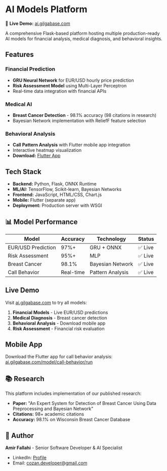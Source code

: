 # AI Models Platform

🚀 **Live Demo:** [ai.gilgabase.com](https://ai.gilgabase.com)

A comprehensive Flask-based platform hosting multiple production-ready AI models for financial analysis, medical diagnosis, and behavioral insights.

## Features

### Financial Prediction
- **GRU Neural Network** for EUR/USD hourly price prediction
- **Risk Assessment Model** using Multi-Layer Perceptron
- Real-time data integration with financial APIs

### Medical AI
- **Breast Cancer Detection** - 98.1% accuracy (98 citations in research)
- Bayesian Network implementation with ReliefF feature selection

### Behavioral Analysis
- **Call Pattern Analysis** with Flutter mobile app integration
- Interactive heatmap visualization
- **Download:** [Flutter App](https://ai.gilgabase.com/model/call-behavior/run)

## Tech Stack

- **Backend:** Python, Flask, ONNX Runtime
- **ML/AI:** TensorFlow, Scikit-learn, Bayesian Networks
- **Frontend:** JavaScript, HTML/CSS, Chart.js
- **Mobile:** Flutter (separate app)
- **Deployment:** Production server with WSGI

## 📊 Model Performance

| Model | Accuracy | Technology | Status |
|-------|----------|------------|--------|
| EUR/USD Prediction | 97%+ | GRU + ONNX | ✅ Live |
| Risk Assessment | 95%+ | MLP | ✅ Live |
| Breast Cancer | 98.1% | Bayesian Network | ✅ Live |
| Call Behavior | Real-time | Pattern Analysis | ✅ Live |

## Live Demo

Visit [ai.gilgabase.com](https://ai.gilgabase.com) to try all models:

1. **Financial Models** - Live EUR/USD predictions
2. **Medical Diagnosis** - Breast cancer detection
3. **Behavioral Analysis** - Download mobile app
4. **Risk Assessment** - Financial risk evaluation

## Mobile App

Download the Flutter app for call behavior analysis:
[ai.gilgabase.com/model/call-behavior/run](https://ai.gilgabase.com/model/call-behavior/run)

## 📚 Research

This platform includes implementation of our published research:
- **Paper:** "An Expert System for Detection of Breast Cancer Using Data Preprocessing and Bayesian Network"
- **Citations:** 98+ academic citations
- **Accuracy:** 98.1% on Wisconsin Breast Cancer Database



## 👤 Author

**Amir Fallahi** - Senior Software Developer & AI Specialist
- LinkedIn: [Profile](https://www.linkedin.com/in/amir-fallahi-6a3b7a23b/)
- Email: cozan.developer@gmail.com
